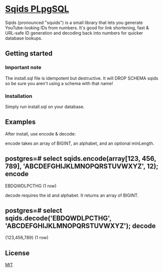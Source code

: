 # [Sqids PLpgSQL](https://sqids.org/plpgsql)

Sqids (pronounced "squids") is a small library that lets you generate YouTube-looking IDs from numbers. It's good for link shortening, fast & URL-safe ID generation and decoding back into numbers for quicker database lookups.

## Getting started

### Important note

The install.sql file is idempotent but destructive. It will DROP SCHEMA sqids so be sure you aren't using a schema with that name!

### Installation

Simply run install.sql on your database.

## Examples

After install, use encode & decode:

encode takes an array of BIGINT, an alphabet, and an optional minLength.

postgres=# select sqids.encode(array[123, 456, 789], 'ABCDEFGHIJKLMNOPQRSTUVWXYZ', 12);
    encode    
--------------
 EBDQWDLPCTHG
(1 row)

decode requires the id and alphabet. It returns an array of BIGINT.

postgres=# select sqids.decode('EBDQWDLPCTHG', 'ABCDEFGHIJKLMNOPQRSTUVWXYZ');
    decode     
---------------
 {123,456,789}
(1 row)


## License

[MIT](LICENSE)
